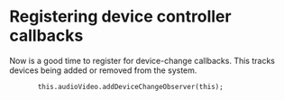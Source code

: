 # Registering device controller callbacks<a name="register-device-callbacks"></a>

 Now is a good time to register for device\-change callbacks\. This tracks devices being added or removed from the system\. 

```
       this.audioVideo.addDeviceChangeObserver(this);
```